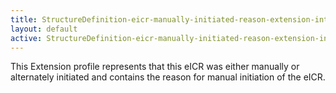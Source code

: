 ```yaml
---
title: StructureDefinition-eicr-manually-initiated-reason-extension-intro
layout: default
active: StructureDefinition-eicr-manually-initiated-reason-extension-intro
---
```


This Extension profile represents that this eICR was either manually or alternately initiated and contains the reason for manual initiation of the eICR.